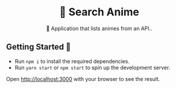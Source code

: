 <h1 align="center">
    <a">🔗 Search Anime</a>
</h1>
<p align="center">🚀 Application that lists animes from an API..</p>

## Getting Started  🚀 

* Run `npm i` to install the required dependencies.
* Run `yarn start` or `npm start` to spin up the development server.

Open [http://localhost:3000](http://localhost:3000) with your browser to see the result.



